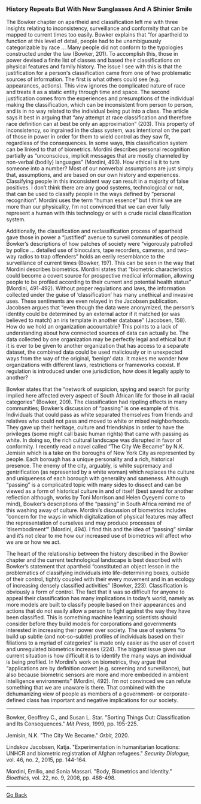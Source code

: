 ### History Repeats But With New Sunglasses And A Shinier Smile 

The Bowker chapter on apartheid and classification left me with three insights relating to inconsistency, surveillance and conformity that can be mapped to current times too easily. Bowker explains that “for apartheid to function at this level of detail, people had to be unambiguously categorizable by race … Many people did not conform to the typologies constructed under the law (Bowker, 201). To accomplish this, those in power devised a finite list of classes and based their classifications on physical features and family history. The issue I see with this is that the justification for a person's classification came from one of two problematic sources of information. The first is what others could see (e.g. appearances, actions). This view ignores the complicated nature of race and treats it as a static entity through time and space. The second justification comes from the experiences and presumptions of the individual making the classification, which can be inconsistent from person to person, and is in no way related to the individual being put into a class. The article says it best in arguing that “any attempt at race classification and therefore race definition can at best be only an approximation” (203). This property of inconsistency, so ingrained in the class system, was intentional on the part of those in power in order for them to wield control as they saw fit, regardless of the consequences. In some ways, this classification system can be linked to that of biometrics. Mordini describes personal recognition partially as “unconscious, implicit messages that are mostly channeled by non-verbal (bodily) languages” (Mordini, 493). How ethical is it to turn someone into a number? Most of our nonverbal assumptions are just simply that, assumptions, and are based on our own history and experiences. Classifying people in this inconsistent way can result in a majority of false positives. I don’t think there are any good systems, technological or not, that can be used to classify people in the ways defined by “personal recognition”. Mordini uses the term “human essence” but I think we are more than our physicality, I’m not convinced that we can ever fully represent a human with this technology or with a crude racial classification system.

Additionally, the classification and reclassification process of apartheid gave those in power a “justified” avenue to surveil communities of people. Bowker’s descriptions of how patches of society were “vigorously patrolled by police … detailed use of binoculars, tape recorders, cameras, and two-way radios to trap offenders” holds an eerily resemblance to the surveillance of current times (Bowker, 197). This can be seen in the way that Mordini describes biometrics. Mordini states that “biometric characteristics could become a covert source for prospective medical information, allowing people to be profiled according to their current and potential health status” (Mordini, 491-492). Without proper regulations and laws, the information collected under the guise of ‘classification’ has many unethical and invasive uses. These sentiments are even relayed in the Jacobsen publication. Jacobsen argues that “even though the data were anonymized, the person’s identity could be determined by an external actor if it matched (or was believed to match) an iris template in another database” (Jacobsen, 158). How do we hold an organization accountable?  This points to a lack of understanding about how connected sources of data can actually be. The data collected by one organization may be perfectly legal and ethical but if it is ever to be given to another organization that has access to a separate dataset, the combined data could be used maliciously or in unexpected ways from the way of the original, ‘benign’ data. It makes me wonder how organizations with different laws, restrictions or frameworks coexist. If regulation is introduced under one jurisdiction, how does it legally apply to another?

Bowker states that the “network of suspicion, spying and search for purity implied here affected every aspect of South African life for those in all racial categories” (Bowker, 209). The classification had rippling effects in many communities; Bowker’s discussion of “passing” is one example of this. Individuals that could pass as white separated themselves from friends and relatives who could not pass and moved to white or mixed neighborhoods. They gave up their heritage, culture and friendships in order to have the privileges (some might call basic human rights) that came with passing as white. In doing so, the rich cultural landscape was disrupted in favor of conformity. I recently read a novel called “The City We Became” by N.K. Jemisin which is a take on the boroughs of New York City as represented by people. Each borough has a unique personality and a rich, historical presence. The enemy of the city, arguably, is white supremacy and gentrification (as represented by a white woman) which replaces the culture and uniqueness of each borough with generality and sameness. Although “passing” is a complicated topic with many sides to dissect and can be viewed as a form of historical culture in and of itself (best saved for another reflection although, works by Toni Morrison and Helen Oyeyemi come to mind), Bowker’s descriptions of the “passing” in South Africa remind me of this washing away of culture. Mordini’s discussion of biometrics includes “concern for the ways in which digitalization of physical features may affect the representation of ourselves and may produce processes of ‘disembodiment’” (Mordini, 494). I find this and the idea of “passing” similar and it’s not clear to me how our increased use of biometrics will affect who we are or how we act.

The heart of the relationship between the history described in the Bowker chapter and the current technological landscape is best described with Bowker’s statement that apartheid “constituted an object lesson in the problematics of classifying individuals into life-determining boxes, outside of their control, tightly coupled with their every movement and in an ecology of increasing densely classified activities” (Bowker, 223). Classification is obviously a form of control. The fact that it was so difficult for anyone to appeal their classification has many implications in today’s world, namely as more models are built to classify people based on their appearances and actions that do not easily allow a person to fight against the way they have been classified. This is something machine learning scientists should consider before they build models for corporations and governments interested in increasing their power over society. The use of systems “to build up subtle (and not-so-subtle) profiles of individuals based on their filiations to a myriad of categories” is made only easier as the user of covert and unregulated biometrics increases (224). The biggest issue given our current situation is how difficult it is to identify the many ways an individual is being profiled. In Mordini’s work on biometrics, they argue that “applications are by definition covert (e.g. screening and surveillance), but also because biometric sensors are more and more embedded in ambient intelligence environments” (Mordini, 492). I’m not convinced we can refute something that we are unaware is there. That combined with the dehumanizing view of people as members of a government- or corporate-defined class has important and negative implications for our society.


---

Bowker, Geoffrey C., and Susan L. Star. "Sorting Things Out: Classification and
Its Consequences." *Mit Press,*  1999, pp. 195-225.

Jemisin, N.K. "The City We Became." *Orbit,* 2020.

Lindskov Jacobsen, Katja. "Experimentation in humanitarian locations: UNHCR and
biometric registration of Afghan refugees." *Security Dialogue,* vol. 46, no. 2,
2015, pp. 144-164.

Mordini, Emilio, and Sonia Massari. "Body, Biometrics and Identity."
*Bioethics,* vol. 22, no. 9, 2008, pp. 488-498.


---
[Go Back](https://cosbeyr.github.io/Data-Dilemmas/)
